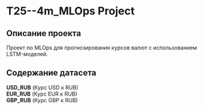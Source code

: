 ﻿# T25--4m_MLOps Project

## Описание проекта
Проект по MLOps для прогнозирования курсов валют с использованием LSTM-моделей.

## Содержание датасета
**USD_RUB** (Курс USD к RUB)  
**EUR_RUB** (Курс EUR к RUB)  
**GBP_RUB** (Курс GBP к RUB)
